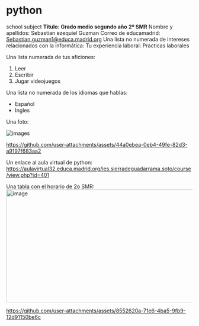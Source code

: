 # python
school subject
**Título: Grado medio segundo año**
**2º SMR** 
Nombre y apellidos: Sebastian ezequiel Guzman
Correo de educamadrid: Sebastian.guzman1@educa.madrid.org
Una lista no numerada de intereses relacionados con la informática: 
Tu experiencia laboral: Practicas laborales

Una lista numerada de tus aficiones:
  1. Leer
  2. Escribir
  3. Jugar videojuegos

Una lista no numerada de los idiomas que hablas:
  - Español
  - Ingles

Una foto:

![images](https://github.com/user-attachments/assets/44a0ebea-0eb4-49fe-82d3-a9197f683aa2)

<https://github.com/user-attachments/assets/44a0ebea-0eb4-49fe-82d3-a9197f683aa2>

Un enlace al aula virtual de python: https://aulavirtual32.educa.madrid.org/ies.sierradeguadarrama.soto/course/view.php?id=401

Una tabla con el horario de 2o SMR:
<img width="776" height="305" alt="image" src="https://github.com/user-attachments/assets/8552620a-71e6-4ba5-9fb9-12d91150be6c" />

<https://github.com/user-attachments/assets/8552620a-71e6-4ba5-9fb9-12d91150be6c>
